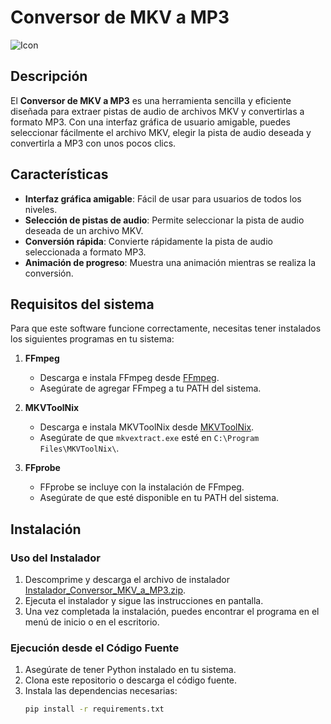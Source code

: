 # Conversor de MKV a MP3

![Icon](icono.ico)

## Descripción

El **Conversor de MKV a MP3** es una herramienta sencilla y eficiente diseñada para extraer pistas de audio de archivos MKV y convertirlas a formato MP3. Con una interfaz gráfica de usuario amigable, puedes seleccionar fácilmente el archivo MKV, elegir la pista de audio deseada y convertirla a MP3 con unos pocos clics.

## Características

- **Interfaz gráfica amigable**: Fácil de usar para usuarios de todos los niveles.
- **Selección de pistas de audio**: Permite seleccionar la pista de audio deseada de un archivo MKV.
- **Conversión rápida**: Convierte rápidamente la pista de audio seleccionada a formato MP3.
- **Animación de progreso**: Muestra una animación mientras se realiza la conversión.

## Requisitos del sistema

Para que este software funcione correctamente, necesitas tener instalados los siguientes programas en tu sistema:

1. **FFmpeg**
   - Descarga e instala FFmpeg desde [FFmpeg](https://ffmpeg.org/download.html).
   - Asegúrate de agregar FFmpeg a tu PATH del sistema.

2. **MKVToolNix**
   - Descarga e instala MKVToolNix desde [MKVToolNix](https://mkvtoolnix.download/).
   - Asegúrate de que `mkvextract.exe` esté en `C:\Program Files\MKVToolNix\`.

3. **FFprobe**
   - FFprobe se incluye con la instalación de FFmpeg.
   - Asegúrate de que esté disponible en tu PATH del sistema.

## Instalación



### Uso del Instalador

1. Descomprime y descarga el archivo de instalador [Instalador_Conversor_MKV_a_MP3.zip](https://github.com/fredycoding/mkvextractor/raw/main/Output/Instalador_Conversor_MKV_a_MP3.zip).
2. Ejecuta el instalador y sigue las instrucciones en pantalla.
3. Una vez completada la instalación, puedes encontrar el programa en el menú de inicio o en el escritorio.


### Ejecución desde el Código Fuente

1. Asegúrate de tener Python instalado en tu sistema.
2. Clona este repositorio o descarga el código fuente.
3. Instala las dependencias necesarias:
   ```sh
   pip install -r requirements.txt

